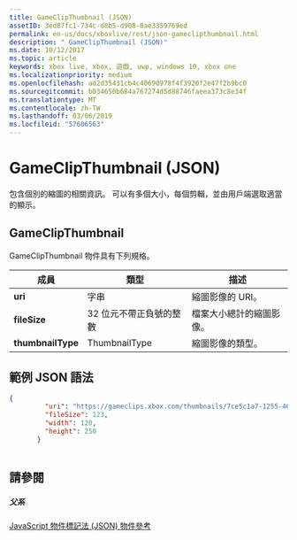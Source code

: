 ```yaml
---
title: GameClipThumbnail (JSON)
assetID: 3ed87fc1-734c-d8b5-d908-0ae3359769ed
permalink: en-us/docs/xboxlive/rest/json-gameclipthumbnail.html
description: " GameClipThumbnail (JSON)"
ms.date: 10/12/2017
ms.topic: article
keywords: xbox live, xbox, 遊戲, uwp, windows 10, xbox one
ms.localizationpriority: medium
ms.openlocfilehash: ad2d35431cb4c40690978f4f3920f2e47f2b9bc0
ms.sourcegitcommit: b034650b684a767274d5d88746faeea373c8e34f
ms.translationtype: MT
ms.contentlocale: zh-TW
ms.lasthandoff: 03/06/2019
ms.locfileid: "57606563"
---
```

# <a name="gameclipthumbnail-json"></a>GameClipThumbnail (JSON)
包含個別的縮圖的相關資訊。 可以有多個大小，每個剪輯，並由用戶端選取適當的顯示。 
<a id="ID4EN"></a>

 
## <a name="gameclipthumbnail"></a>GameClipThumbnail
 
GameClipThumbnail 物件具有下列規格。
 
| 成員| 類型| 描述| 
| --- | --- | --- | 
| <b>uri</b>| 字串| 縮圖影像的 URI。| 
| <b>fileSize</b>| 32 位元不帶正負號的整數| 檔案大小總計的縮圖影像。| 
| <b>thumbnailType</b>| ThumbnailType| 縮圖影像的類型。| 
  
<a id="ID4EAC"></a>

 
## <a name="sample-json-syntax"></a>範例 JSON 語法
 

```json
{
         "uri": "https://gameclips.xbox.com/thumbnails/7ce5c1a7-1255-46d3-a90e-34a0e2dfab06/small.jpg",
         "fileSize": 123,
         "width": 120,
         "height": 250
       }
    
```

  
<a id="ID4EJC"></a>

 
## <a name="see-also"></a>請參閱
 
<a id="ID4ELC"></a>

 
##### <a name="parent"></a>父系 

[JavaScript 物件標記法 (JSON) 物件參考](atoc-xboxlivews-reference-json.md)

   